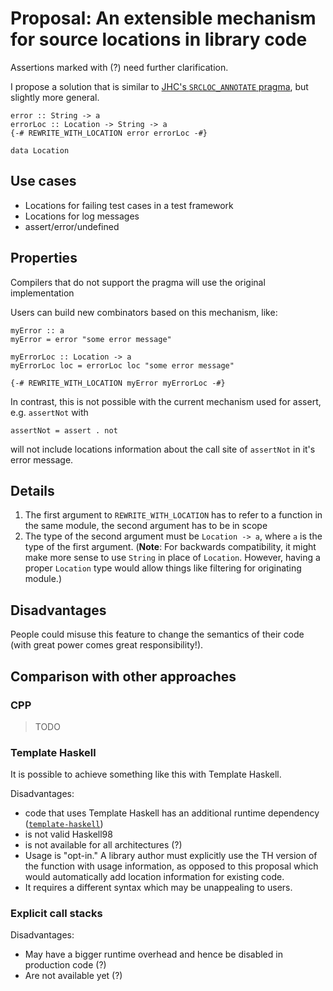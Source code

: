 # Proposal: An extensible mechanism for source locations in library code

Assertions marked with (?) need further clarification.

I propose a solution that is similar to [JHC's `SRCLOC_ANNOTATE`
pragma][jhc-srcloc-annotate], but slightly more general.

    error :: String -> a
    errorLoc :: Location -> String -> a
    {-# REWRITE_WITH_LOCATION error errorLoc -#}

    data Location

## Use cases

 * Locations for failing test cases in a test framework
 * Locations for log messages
 * assert/error/undefined

## Properties

Compilers that do not support the pragma will use the original implementation

Users can build new combinators based on this mechanism, like:

    myError :: a
    myError = error "some error message"

    myErrorLoc :: Location -> a
    myErrorLoc loc = errorLoc loc "some error message"

    {-# REWRITE_WITH_LOCATION myError myErrorLoc -#}

In contrast, this is not possible with the current mechanism used for assert,
e.g. `assertNot` with

    assertNot = assert . not

will not include locations information about the call site of `assertNot` in
it's error message.

## Details

 1. The first argument to `REWRITE_WITH_LOCATION` has to refer to a function in
    the same module, the second argument has to be in scope
 1. The type of the second argument must be `Location -> a`, where `a` is the
    type of the first argument. (__Note__: For backwards compatibility, it might
    make more sense to use `String` in place of `Location`. However, having a
    proper `Location` type would allow things like filtering for originating
    module.)

## Disadvantages

People could misuse this feature to change the semantics of their code (with
great power comes great responsibility!).

## Comparison with other approaches

### CPP

> TODO

### Template Haskell

It is possible to achieve something like this with Template Haskell.

Disadvantages:

 * code that uses Template Haskell has an additional runtime dependency ([`template-haskell`][template-haskell])
 * is not valid Haskell98
 * is not available for all architectures (?)
 * Usage is "opt-in." A library author must explicitly use the TH version of the function with usage information,
   as opposed to this proposal which would automatically add location information for existing code.
 * It requires a different syntax which may be unappealing to users.

[template-haskell]: http://hackage.haskell.org/package/template-haskell "Template Haskell on Hackage"
[jhc-srcloc-annotate]: http://repetae.net/computer/jhc/jhc.shtml#new-extensions


### Explicit call stacks

Disadvantages:

 * May have a bigger runtime overhead and hence be disabled in production code (?)
 * Are not available yet (?)
